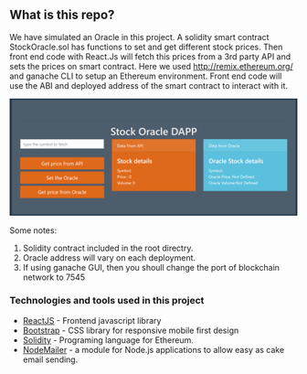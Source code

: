 ## What is this repo?

We have simulated an Oracle in this project. A solidity smart contract StockOracle.sol has functions to set and get different stock prices. Then front end code with React.Js will fetch this prices from a 3rd party API and sets the prices on smart contract. Here we used http://remix.ethereum.org/ and ganache CLI to setup an Ethereum environment. Front end code will use the ABI and deployed address of the smart contract to interact with it.

![Lab screenshot](/screenShot.png)

Some notes:

1. Solidity contract included in the root directry.
1. Oracle address will vary on each deployment.
1. If using ganache GUI, then you shoull change the port of blockchain network to 7545

### Technologies and tools used in this project

- [ReactJS](https://reactjs.org/) - Frontend javascript library
- [Bootstrap](https://getbootstrap.com/) - CSS library for responsive mobile first design
- [Solidity](https://solidity.readthedocs.io/en/v0.7.0/) - Programing language for Ethereum.
- [NodeMailer](https://www.npmjs.com/package/nodemailer) - a module for Node.js applications to allow easy as cake email sending.
